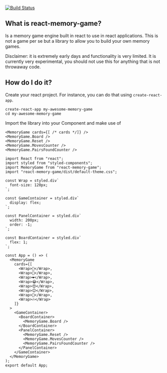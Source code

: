 [![Build Status](https://travis-ci.org/guioconnor/react-memory-game.svg?branch=master)](https://travis-ci.org/guioconnor/react-memory-game)

## What is react-memory-game?

Is a memory game engine built in react to use in react applications. This is not a game per se but
a library to allow you to build your own memory games.

Disclaimer: it is extremely early days and functionality is very limited. It is currently very
experimental, you should not use this for anything that is not throwaway code.

## How do I do it?

Create your react project. For instance, you can do that using `create-react-app`.

```
create-react-app my-awesome-memory-game
cd my-awesome-memory-game
```

Import the library into your Component and make use of 
```
<MemoryGame cards={[ /* cards */]} />
<MemoryGame.Board />
<MemoryGame.Reset />
<MemoryGame.MovesCounter />
<MemoryGame.PairsFoundCounter />
```


```
import React from "react";
import styled from "styled-components";
import MemoryGame from "react-memory-game";
import "react-memory-game/dist/default-theme.css";

const Wrap = styled.div`
  font-size: 120px;
`;

const GameContainer = styled.div`
  display: flex;
`;

const PanelContainer = styled.div`
  width: 200px;
  order: -1;
`;

const BoardContainer = styled.div`
  flex: 1;
`;

const App = () => (
  <MemoryGame
    cards={[
      <Wrap>💩</Wrap>,
      <Wrap>🤷</Wrap>,
      <Wrap>❤️</Wrap>,
      <Wrap>😂</Wrap>,
      <Wrap>😍</Wrap>,
      <Wrap>😊</Wrap>,
      <Wrap>🤔</Wrap>,
      <Wrap>🔥</Wrap>
    ]}
  >
    <GameContainer>
      <BoardContainer>
        <MemoryGame.Board />
      </BoardContainer>
      <PanelContainer>
        <MemoryGame.Reset />
        <MemoryGame.MovesCounter />
        <MemoryGame.PairsFoundCounter />
      </PanelContainer>
    </GameContainer>
  </MemoryGame>
);
export default App;
```